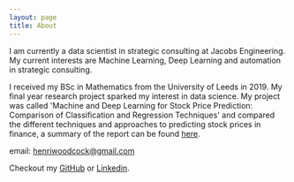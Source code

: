 ```yaml
---
layout: page
title: About
---
```


I am currently a data scientist in strategic consulting at Jacobs Engineering. My current interests are Machine Learning, Deep Learning and automation in strategic consulting.

I received my BSc in Mathematics from the University of Leeds in 2019. My final year research project sparked my interest in data science. My project was called 'Machine and Deep Learning for Stock Price Prediction: Comparison of Classification and Regression Techniques' and compared the different techniques and approaches to predicting stock prices in finance, a summary of the report can be found [here](https://github.com/henriwoodcock/Stock-Price-Prediction/blob/master/report.pdf).

email: henriwoodcock@gmail.com

Checkout my [GitHub](https://github.com/henriwoodcock) or [Linkedin](https://www.linkedin.com/in/henri-woodcock-682338155/).
